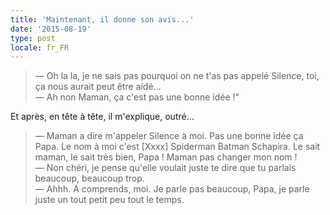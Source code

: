```yaml
---
title: 'Maintenant, il donne son avis...'
date: '2015-08-19'
type: post
locale: fr_FR
---
```


> — Oh la la, je ne sais pas pourquoi on ne t'as pas appelé Silence, toi, ça nous aurait peut être aidé...  
> — Ah non Maman, ça c'est pas une bonne idée !"

Et après, en tête à tête, il m'explique, outré...

> — Maman a dire m'appeler Silence à moi. Pas une bonne idée ça Papa. Le nom à moi c'est [Xxxx] Spiderman Batman Schapira. Le sait maman, le sait très bien, Papa ! Maman pas changer mon nom !  
> — Non chéri, je pense qu'elle voulait juste te dire que tu parlais beaucoup, beaucoup trop.  
> — Ahhh. A comprends, moi. Je parle pas beaucoup, Papa, je parle juste un tout petit peu tout le temps.
